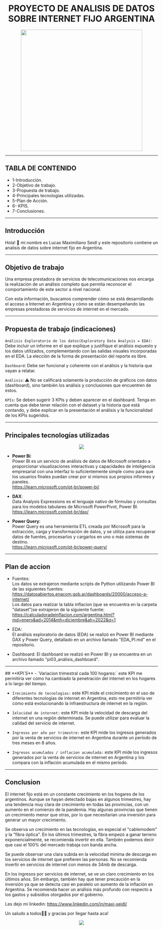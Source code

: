 
# <h1 align=center> **PROYECTO DE ANALISIS DE DATOS SOBRE INTERNET FIJO ARGENTINA** </h1>

<p align="center">
<img src="https://i.gifer.com/origin/a9/a9d3e0bd0958885f63ecfe67117b0505_w200.gif"  height=400>
</p>

<hr>

## **TABLA DE CONTENIDO**  
+ 1-Introducción.  
+ 2-Objetivo de trabajo.  
+ 3-Propuesta de trabajo.
+ 4-Principales tecnologías utilizadas.  
+ 5-Plan de Acción.
+ 6- KPIS.    
+ 7-Conclusiones.  

<hr>


## **Introducción**

Hola! 👋 mi nombre es Lucas Maximiliano Seidl y este repositorio contiene un analisis de datos sobre internet fijo en Argentina.
<hr>

## **Objetivo de trabajo**

Una empresa prestadora de servicios de telecomunicaciones nos encarga la realización de un análisis completo que permita reconocer el comportamiento de este sector a nivel nacional. 

Con esta información, buscamos comprender cómo se está desarrollando el acceso a Internet en Argentina y cómo se están desempeñando las empresas prestadoras de servicios de internet en el mercado. 

<hr>  

## **Propuesta de trabajo (indicaciones)**  

`Análisis Exploratorio de los datos(Exploratory Data Analysis = EDA)`: Debe incluir un informe en el que explique y justifique el análisis expuesto y los datos utilizados, complementando con las salidas visuales incorporadas en el EDA. La elección de la forma de presentación del reporte es libre.  

`Dashboard`: Debe ser funcional y coherente con el análisis y la historia que vayan a relatar.  

`Análisis`: ⚠️ No se calificará solamente la producción de gráficos con datos (dashboard), sino también los análisis y conclusiones que encuentren de estos.  

`KPIs`: Se deben sugerir 3 KPIs y deben aparecer en el dashboard. Tenga en cuenta que debe tener relación con el dataset y la historia que está contando, y debe explicar en la presentación el análisis y la funcionalidad de los KPIs sugeridos.  

<hr>  


## **Principales tecnologías utilizadas**  

<p align="center">
<img src="https://www.zimaltec.es/img/personalizacion/zimaltec/noticias/noticia-powe-bi-potencial-3-min.jpg" >
</p>

- **Power Bi**:  
Power BI es un servicio de análisis de datos de Microsoft orientado a proporcionar visualizaciones interactivas y capacidades de inteligencia empresarial con una interfaz lo suficientemente simple como para que los usuarios finales puedan crear por sí mismos sus propios informes y paneles.  
https://learn.microsoft.com/pt-br/power-bi/  

- **DAX**:  
Data Analysis Expressions es el lenguaje nativo de fórmulas y consultas para los modelos tabulares de Microsoft PowerPivot, Power BI.  
https://learn.microsoft.com/pt-br/dax/  

- **Power Query**:  
Power Query es una herramienta ETL creada por Microsoft para la extracción, carga y transformación de datos, y se utiliza para recuperar datos de fuentes, procesarlos y cargarlos en uno o más sistemas de destino.  
https://learn.microsoft.com/pt-br/power-query/  
<hr>    

## **Plan de accion**  


- Fuentes:  
Los datos se extrajeron mediante scripts de Python utilizando Power BI de las siguientes fuentes:  
https://datosabiertos.enacom.gob.ar/dashboards/20000/acceso-a-internet/  
Los datos para realizar la tabla inflacion (que se encuentra en la carpeta "dataset")se extrajeron de la siguiente fuente: 
https://calculadoradeinflacion.com/argentina.html?md=enero&ad=2014&mh=diciembre&ah=2022&q=1  


- EDA:  
El análisis exploratorio de datos (EDA) se realizó en Power BI mediante DAX y Power Query, detallado en un archivo llamado "EDA_PI.md" en el repositorio.  

- Dashboard:
El dashboard se realizó en Power BI y se encuentra en un archivo llamado "pi03_análisis_dashboard".  
<hr>    
## **KPI´S**   
- `Variacion trimestral cada 100 hogares:` este KPI me permitiría ver cómo ha cambiado la penetración del internet en los hogares a lo largo del tiempo. 

- `Irecimiento de tecnologias:` este KPI mide el crecimiento en el uso de diferentes tecnologías de internet en Argentina, esto me permitiría ver cómo está evolucionando la infraestructura de internet en la región.

- `Ielocidad de internet:` este KPI mide la velocidad de descarga del internet en una región determinada. Se puede utilizar para evaluar la calidad del servicio de internet.

- `Ingresos por año por trimestre:` este KPI mide los ingresos generados por la venta de servicios de internet en Argentina durante un período de tres meses en 8 años.

- `Ingresos acumulados / inflacion acumulada:` este KPI mide los ingresos generados por la venta de servicios de internet en Argentina y los compara con la inflación acumulada en el mismo período.
 
<hr>    

## **Conclusion**  
El internet fijo está en un constante crecimiento en los hogares de los argentinos. Aunque se hayan detectado bajas en algunos trimestres, hay una tendencia muy clara de crecimiento en todas las provincias, con un aumento en el comienzo de la pandemia. Hay algunas provincias que tienen un crecimiento menor que otras, por lo que necesitarían una inversión para generar un mayor crecimiento.  

Se observa un crecimiento en las tecnologías, en especial el "cablemodem" y la "fibra óptica". En los últimos trimestres, la fibra empezó a ganar terreno exponencialmente, se recomienda invertir en ella. También podemos decir que casi el 100% del mercado trabaja con banda ancha.  

Se puede observar una clara subida en la velocidad mínima de descarga en los servicios de internet que prefieren las personas. No se recomienda invertir en servicios de internet con menos de 34mb de descarga.  

En los ingresos por servicios de internet, se ve un claro crecimiento en los últimos años. Sin embargo, también hay que tener precaución en la inversión ya que se detecta casi en paralelo un aumento de la inflación en Argentina. Se recomienda hacer un análisis más profundo con respecto a los gastos y subsidios otorgados por el gobierno.  


Les dejo mi linkedin: https://www.linkedin.com/in/maxi-seidl/  

Un saludo a todos👋😁 y gracias por llegar hasta aca!  


<p align="center">
<img src="https://media1.giphy.com/media/xT9C25UNTwfZuk85WP/200w.gif?cid=6c09b9523bn4zk2rixc3ogw0d5arefxgh98tpx4w19zo072b&rid=200w.gif&ct=g" >
</p>
